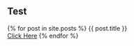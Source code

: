 ## Test

{% for post in site.posts %}
	{{ post.title }}  
	[Click Here](https://github.com)
{% endfor %}
